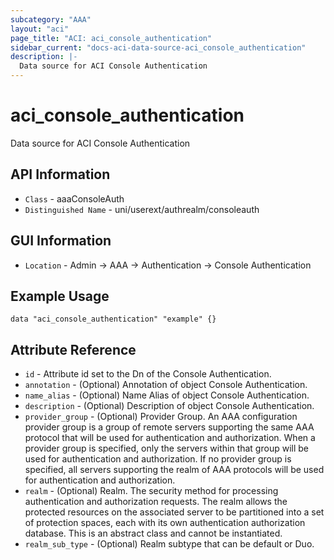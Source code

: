 ```yaml
---
subcategory: "AAA"
layout: "aci"
page_title: "ACI: aci_console_authentication"
sidebar_current: "docs-aci-data-source-aci_console_authentication"
description: |-
  Data source for ACI Console Authentication
---
```


# aci_console_authentication #

Data source for ACI Console Authentication 


## API Information ##

* `Class` - aaaConsoleAuth
* `Distinguished Name` - uni/userext/authrealm/consoleauth

## GUI Information ##

* `Location` - Admin -> AAA -> Authentication -> Console Authentication 



## Example Usage ##

```hcl
data "aci_console_authentication" "example" {}
```

## Attribute Reference ##
* `id` - Attribute id set to the Dn of the Console Authentication.
* `annotation` - (Optional) Annotation of object Console Authentication.
* `name_alias` - (Optional) Name Alias of object Console Authentication.
* `description` - (Optional) Description of object Console Authentication.
* `provider_group` - (Optional) Provider Group. An AAA configuration provider group is a group of remote servers supporting the same AAA protocol that will be used for authentication and authorization. When a provider group is specified, only the servers within that group will be used for authentication and authorization. If no provider group is specified, all servers supporting the realm of AAA protocols will be used for authentication and authorization.
* `realm` - (Optional) Realm. The security method for processing authentication and authorization requests. The realm allows the protected resources on the associated server to be partitioned into a set of protection spaces, each with its own authentication authorization database. This is an abstract class and cannot be instantiated.
* `realm_sub_type` - (Optional) Realm subtype that can be default or Duo.
